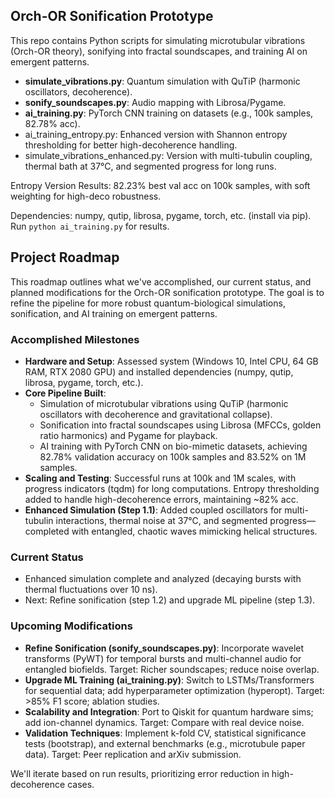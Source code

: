 ## Orch-OR Sonification Prototype
This repo contains Python scripts for simulating microtubular vibrations (Orch-OR theory), sonifying into fractal soundscapes, and training AI on emergent patterns.

- **simulate_vibrations.py**: Quantum simulation with QuTiP (harmonic oscillators, decoherence).
- **sonify_soundscapes.py**: Audio mapping with Librosa/Pygame.
- **ai_training.py**: PyTorch CNN training on datasets (e.g., 100k samples, 82.78% acc).
- ai_training_entropy.py: Enhanced version with Shannon entropy thresholding for better high-decoherence handling.
- simulate_vibrations_enhanced.py: Version with multi-tubulin coupling, thermal bath at 37°C, and segmented progress for long runs.


Entropy Version Results: 82.23% best val acc on 100k samples, with soft weighting for high-deco robustness.

Dependencies: numpy, qutip, librosa, pygame, torch, etc. (install via pip).
Run `python ai_training.py` for results.


## Project Roadmap

This roadmap outlines what we've accomplished, our current status, and planned modifications for the Orch-OR sonification prototype. The goal is to refine the pipeline for more robust quantum-biological simulations, sonification, and AI training on emergent patterns.

### Accomplished Milestones
- **Hardware and Setup**: Assessed system (Windows 10, Intel CPU, 64 GB RAM, RTX 2080 GPU) and installed dependencies (numpy, qutip, librosa, pygame, torch, etc.).
- **Core Pipeline Built**: 
  - Simulation of microtubular vibrations using QuTiP (harmonic oscillators with decoherence and gravitational collapse).
  - Sonification into fractal soundscapes using Librosa (MFCCs, golden ratio harmonics) and Pygame for playback.
  - AI training with PyTorch CNN on bio-mimetic datasets, achieving 82.78% validation accuracy on 100k samples and 83.52% on 1M samples.
- **Scaling and Testing**: Successful runs at 100k and 1M scales, with progress indicators (tqdm) for long computations. Entropy thresholding added to handle high-decoherence errors, maintaining ~82% acc.
- **Enhanced Simulation (Step 1.1)**: Added coupled oscillators for multi-tubulin interactions, thermal noise at 37°C, and segmented progress—completed with entangled, chaotic waves mimicking helical structures.

### Current Status
- Enhanced simulation complete and analyzed (decaying bursts with thermal fluctuations over 10 ns).
- Next: Refine sonification (step 1.2) and upgrade ML pipeline (step 1.3).

### Upcoming Modifications
- **Refine Sonification (sonify_soundscapes.py)**: Incorporate wavelet transforms (PyWT) for temporal bursts and multi-channel audio for entangled biofields. Target: Richer soundscapes; reduce noise overlap.
- **Upgrade ML Training (ai_training.py)**: Switch to LSTMs/Transformers for sequential data; add hyperparameter optimization (hyperopt). Target: >85% F1 score; ablation studies.
- **Scalability and Integration**: Port to Qiskit for quantum hardware sims; add ion-channel dynamics. Target: Compare with real device noise.
- **Validation Techniques**: Implement k-fold CV, statistical significance tests (bootstrap), and external benchmarks (e.g., microtubule paper data). Target: Peer replication and arXiv submission.

We'll iterate based on run results, prioritizing error reduction in high-decoherence cases.
